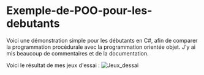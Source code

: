 # Exemple-de-POO-pour-les-debutants
Voici une démonstration simple pour les débutants en C#, afin de comparer la programmation procédurale avec la programmation orientée objet. J'y ai mis beaucoup de commentaires et de la documentation.

Voici le résultat de mes jeux d'essai :
![Jeux_dessai](https://github.com/TheRealDAZL/Exemple-de-POO-pour-les-debutants/assets/116024728/7fc727bc-aa34-45c0-9f48-e20ce33bb03d)
